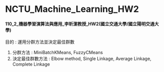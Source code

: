 # NCTU_Machine_Learning_HW2
#### 110_2_機器學習演算法與應用_李昕潔教授_HW2(國立交通大學/國立陽明交通大學)
  
目的 : 運用分群方法並決定最佳群數  
1. 分群方法 : MiniBatchKMeans, FuzzyCMeans  
2. 決定最佳群數方法 : Elbow method, Single Linkage, Average Linkage, Complete Linkage
